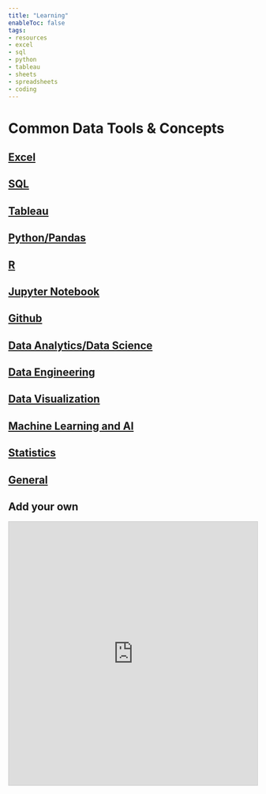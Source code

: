 ```yaml
---
title: "Learning"
enableToc: false
tags:
- resources
- excel
- sql
- python
- tableau
- sheets
- spreadsheets
- coding
---
```

# Common Data Tools & Concepts

## [Excel](DataAnalytics/LearningResources/Excel/Excel.md)

## [SQL](DataAnalytics/LearningResources/SQL/SQL.md)

## [Tableau](DataAnalytics/LearningResources/Tableau/Tableau.md)

## [Python/Pandas](DataAnalytics/LearningResources/Python/Python.md)

## [R](DataAnalytics/LearningResources/R/R.md)

## [Jupyter Notebook](DataAnalytics/LearningResources/Jupyter/JupyterNotebook.md)

## [Github](DataAnalytics/LearningResources/Github/Github.md)

## [Data Analytics/Data Science](DataAnalytics/LearningResources/DataAnalysis/DataAnalysis-DataScience.md)

## [Data Engineering](DataAnalytics/LearningResources/DataEngineering/DataEngineering.md)

## [Data Visualization](DataAnalytics/LearningResources/DataVisualization/DataVisualization.md)

## [Machine Learning and AI](DataAnalytics/LearningResources/MachineLearningAI/MachineLearningAI.md)

## [Statistics](DataAnalytics/LearningResources/Statistics/Statistics.md) 

## [General](DataAnalytics/LearningResources/General/General.md)


## Add your own

<iframe class="airtable-embed" src="https://airtable.com/embed/shr8J7RhkkUU61tsG?backgroundColor=blue" frameborder="0" onmousewheel="" width="100%" height="533" style="background: transparent; border: 1px solid #ccc;"></iframe>